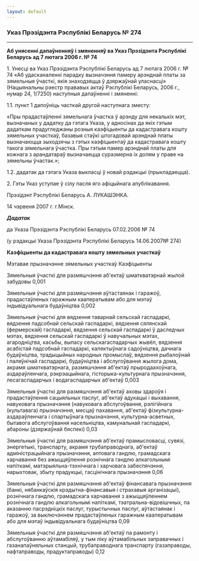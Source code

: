 ```yaml
---
layout: default
---
```


### Указ Прэзідэнта Рэспублікі Беларусь № 274

****

<span class="underline"></span>

**Аб унясенні дапаўненняў і змяненняў ва Указ Прэзідэнта Рэспублікі
Беларусь ад 7 лютага 2006 г. № 74**

1\. Унесці ва Указ Прэзідэнта Рэспублікі Беларусь ад 7 лютага 2006 г. №
74 «Аб удасканаленні парадку вызначэння памеру арэнднай платы за
зямельныя ўчасткі, якія знаходзяцца ў дзяржаўнай уласнасці»
(Нацыянальны рэестр прававых актаў Рэспублікі Беларусь, 2006 г.,
нумар 24, 1/7250) наступныя дапаўненні і змяненні:

1.1. пункт 1 дапоўніць часткай другой наступнага зместу:

«Пры прадастаўленні зямельнага ўчастка ў арэнду для некалькіх мэт,
вызначаных у дадатку да гэтага Указа, у адносінах да якіх гэтым
дадаткам прадугледжаны розныя каэфіцыенты да кадастравага кошту
зямельных участкаў, базавыя стаўкі штогадовай арэнднай платы
вызначаюцца зыходзячы з гэтых каэфіцыентаў да кадастравага кошту
такога зямельнага ўчастка. Пры гэтым памер арэнднай платы для кожнага
з арандатараў вызначаецца суразмерна іх долям у праве на зямельны
ўчастак.»;

1.2. дадатак да гэтага Указа выкласці ў новай рэдакцыі (прыкладаецца).

2\. Гэты Указ уступае ў сілу пасля яго афіцыйнага апублікавання.

Прэзідэнт Рэспублікі Беларусь А. ЛУКАШЭНКА.

14 чэрвеня 2007 г. г.Мінск.

  
***Дадатак***

да Указа Прэзідэнта Рэспублікі Беларусь 07.02.2006 № 74

(у рэдакцыі Указа Прэзідэнта Рэспублікі Беларусь 14.06.2007№ 274)

**Каэфіцыенты да кадастравага кошту зямельных участкаў**

Мэтавае прызначэнне зямельных участкаў Каэфіцыенты

Зямельныя ўчасткі для размяшчэння аб'ектаў шматкватэрнай жылой забудовы
0,001

Зямельныя ўчасткі для размяшчэння аўтастаянак і гаражоў, прадастаўленых
гаражным кааператывам або для мэтаў індывідуальнага будаўніцтва 0,002

Зямельныя ўчасткі для вядзення таварнай сельскай гаспадаркі, вядзення
падсобнай сельскай гаспадаркі, вядзення сялянскай (фермерскай)
гаспадаркі, вядзення сельскай гаспадаркі ў даследчых мэтах,
вядзення сельскай гаспадаркі ў навучальных мэтах, агародніцтва,
касьбы, выпасу сельскагаспадарчых жывёл, вядзення асабістай падсобнай
гаспадаркі, калектыўнага садоўніцтва, дачнага будаўніцтва, традыцыйных
народных промыслаў, вядзення рыбалоўнай і паляўнічай гаспадаркі,
будаўніцтва і абслугоўвання жылога дома, акрамя шматкватэрнага,
размяшчэння аб'ектаў прыродаахоўнага, аздараўленчага, рэкрэацыйнага,
гісторыка-культурнага прызначэння, лесагаспадарчых і водагаспадарчых
аб'ектаў 0,003

Зямельныя ўчасткі для размяшчэння аб'ектаў аховы здароўя і
прадастаўлення сацыяльных паслуг, аб'ектаў адукацыі і
выхавання, навуковага прызначэння (навуковага абслугоўвання,
рэлігійнага (культавага) прызначэння, месцаў пахавання, аб'ектаў
фізкультурна-аздараўленчага і спартыўнага прызначэння,
культурна-асветных, бытавога абслугоўвання насельніцтва,
камунальнай гаспадаркі, абароны (дзяржаўнай бяспекі) 0,03

Зямельныя ўчасткі для размяшчэння аб'ектаў прамысловасці, сувязі,
энергетыкі, транспарту, акрамя трубаправоднага, аб'ектаў
адміністрацыйнага прызначэння, аптовага гандлю, грамадскага
харчавання без ажыццяўлення рознічнага гандлю алкагольнымі
напіткамі, матэрыяльна-тэхнічнага і харчовага забеспячэння,
нарыхтовак, збыту прадукцыі, гасцінічнага прызначэння 0,06

Зямельныя ўчасткі для размяшчэння аб'ектаў фінансавага прызначэння
(банкі, нябанкаўскія крэдытна-фінансавыя і страхавыя арганізацыі),
рознічнага гандлю, грамадскага харчавання з ажыццяўленнем рознічнага
гандлю алкагольнымі напіткамі, тэатральна-відовішчных, па аказанню
пасрэдніцкіх паслуг, турыстычных паслуг, аўтастаянак і гаражоў, за
выключэннем прадастаўленых гаражным кааператывам або для мэтаў
індывідуальнага будаўніцтва 0,09

Зямельныя ўчасткі для размяшчэння аб'ектаў па рамонту і абслугоўванню
аўтамабіляў, у тым ліку аўтамабільных заправачных і газанапаўняльных
станцый, трубаправоднага транспарту (газаправоды, нафтаправоды,
прадуктаправоды) 0,12
